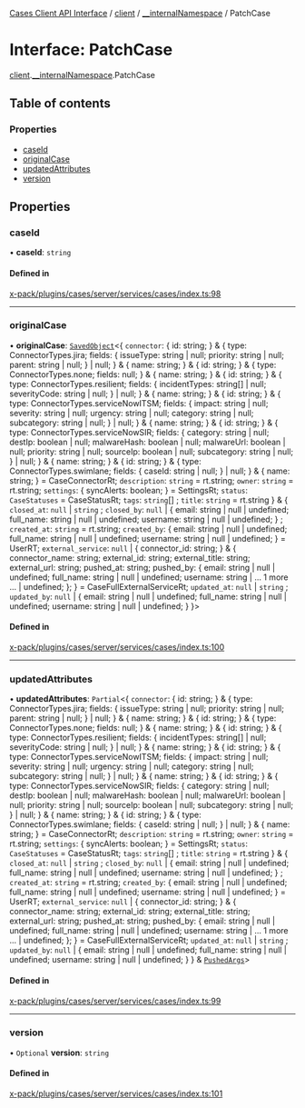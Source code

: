 [Cases Client API Interface](../README.md) / [client](../modules/client.md) / [\_\_internalNamespace](../modules/client.__internalNamespace.md) / PatchCase

# Interface: PatchCase

[client](../modules/client.md).[__internalNamespace](../modules/client.__internalNamespace.md).PatchCase

## Table of contents

### Properties

- [caseId](client.__internalNamespace.PatchCase.md#caseid)
- [originalCase](client.__internalNamespace.PatchCase.md#originalcase)
- [updatedAttributes](client.__internalNamespace.PatchCase.md#updatedattributes)
- [version](client.__internalNamespace.PatchCase.md#version)

## Properties

### caseId

• **caseId**: `string`

#### Defined in

[x-pack/plugins/cases/server/services/cases/index.ts:98](https://github.com/elastic/kibana/blob/06b0f975f60/x-pack/plugins/cases/server/services/cases/index.ts#L98)

___

### originalCase

• **originalCase**: [`SavedObject`](client.__internalNamespace.SavedObject.md)<{ `connector`: { id: string; } & { type: ConnectorTypes.jira; fields: { issueType: string \| null; priority: string \| null; parent: string \| null; } \| null; } & { name: string; } & { id: string; } & { type: ConnectorTypes.none; fields: null; } & { name: string; } & { id: string; } & { type: ConnectorTypes.resilient; fields: { incidentTypes: string[] \| null; severityCode: string \| null; } \| null; } & { name: string; } & { id: string; } & { type: ConnectorTypes.serviceNowITSM; fields: { impact: string \| null; severity: string \| null; urgency: string \| null; category: string \| null; subcategory: string \| null; } \| null; } & { name: string; } & { id: string; } & { type: ConnectorTypes.serviceNowSIR; fields: { category: string \| null; destIp: boolean \| null; malwareHash: boolean \| null; malwareUrl: boolean \| null; priority: string \| null; sourceIp: boolean \| null; subcategory: string \| null; } \| null; } & { name: string; } & { id: string; } & { type: ConnectorTypes.swimlane; fields: { caseId: string \| null; } \| null; } & { name: string; } = CaseConnectorRt; `description`: `string` = rt.string; `owner`: `string` = rt.string; `settings`: { syncAlerts: boolean; } = SettingsRt; `status`: `CaseStatuses` = CaseStatusRt; `tags`: `string`[] ; `title`: `string` = rt.string } & { `closed_at`: ``null`` \| `string` ; `closed_by`: ``null`` \| { email: string \| null \| undefined; full\_name: string \| null \| undefined; username: string \| null \| undefined; } ; `created_at`: `string` = rt.string; `created_by`: { email: string \| null \| undefined; full\_name: string \| null \| undefined; username: string \| null \| undefined; } = UserRT; `external_service`: ``null`` \| { connector\_id: string; } & { connector\_name: string; external\_id: string; external\_title: string; external\_url: string; pushed\_at: string; pushed\_by: { email: string \| null \| undefined; full\_name: string \| null \| undefined; username: string \| ... 1 more ... \| undefined; }; } = CaseFullExternalServiceRt; `updated_at`: ``null`` \| `string` ; `updated_by`: ``null`` \| { email: string \| null \| undefined; full\_name: string \| null \| undefined; username: string \| null \| undefined; }  }\>

#### Defined in

[x-pack/plugins/cases/server/services/cases/index.ts:100](https://github.com/elastic/kibana/blob/06b0f975f60/x-pack/plugins/cases/server/services/cases/index.ts#L100)

___

### updatedAttributes

• **updatedAttributes**: `Partial`<{ `connector`: { id: string; } & { type: ConnectorTypes.jira; fields: { issueType: string \| null; priority: string \| null; parent: string \| null; } \| null; } & { name: string; } & { id: string; } & { type: ConnectorTypes.none; fields: null; } & { name: string; } & { id: string; } & { type: ConnectorTypes.resilient; fields: { incidentTypes: string[] \| null; severityCode: string \| null; } \| null; } & { name: string; } & { id: string; } & { type: ConnectorTypes.serviceNowITSM; fields: { impact: string \| null; severity: string \| null; urgency: string \| null; category: string \| null; subcategory: string \| null; } \| null; } & { name: string; } & { id: string; } & { type: ConnectorTypes.serviceNowSIR; fields: { category: string \| null; destIp: boolean \| null; malwareHash: boolean \| null; malwareUrl: boolean \| null; priority: string \| null; sourceIp: boolean \| null; subcategory: string \| null; } \| null; } & { name: string; } & { id: string; } & { type: ConnectorTypes.swimlane; fields: { caseId: string \| null; } \| null; } & { name: string; } = CaseConnectorRt; `description`: `string` = rt.string; `owner`: `string` = rt.string; `settings`: { syncAlerts: boolean; } = SettingsRt; `status`: `CaseStatuses` = CaseStatusRt; `tags`: `string`[] ; `title`: `string` = rt.string } & { `closed_at`: ``null`` \| `string` ; `closed_by`: ``null`` \| { email: string \| null \| undefined; full\_name: string \| null \| undefined; username: string \| null \| undefined; } ; `created_at`: `string` = rt.string; `created_by`: { email: string \| null \| undefined; full\_name: string \| null \| undefined; username: string \| null \| undefined; } = UserRT; `external_service`: ``null`` \| { connector\_id: string; } & { connector\_name: string; external\_id: string; external\_title: string; external\_url: string; pushed\_at: string; pushed\_by: { email: string \| null \| undefined; full\_name: string \| null \| undefined; username: string \| ... 1 more ... \| undefined; }; } = CaseFullExternalServiceRt; `updated_at`: ``null`` \| `string` ; `updated_by`: ``null`` \| { email: string \| null \| undefined; full\_name: string \| null \| undefined; username: string \| null \| undefined; }  } & [`PushedArgs`](client.__internalNamespace.PushedArgs.md)\>

#### Defined in

[x-pack/plugins/cases/server/services/cases/index.ts:99](https://github.com/elastic/kibana/blob/06b0f975f60/x-pack/plugins/cases/server/services/cases/index.ts#L99)

___

### version

• `Optional` **version**: `string`

#### Defined in

[x-pack/plugins/cases/server/services/cases/index.ts:101](https://github.com/elastic/kibana/blob/06b0f975f60/x-pack/plugins/cases/server/services/cases/index.ts#L101)
